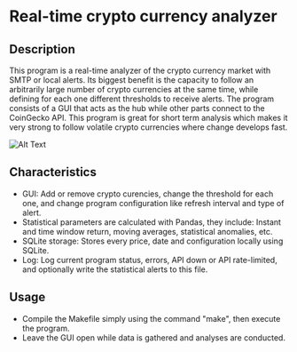 # Real-time crypto currency analyzer

## Description
This program is a real-time analyzer of the crypto currency market with SMTP or local alerts. Its biggest benefit is the capacity to follow an arbitrarily large number of crypto currencies at the same time, while defining for each one different thresholds to receive alerts. The program consists of a GUI that acts as the hub while other parts connect to the CoinGecko API. This program is great for short term analysis which makes it very strong to follow volatile crypto currencies where change develops fast. 

![Alt Text](images/program.png)

## Characteristics
- GUI: Add or remove crypto curencies, change the threshold for each one, and change program configuration like refresh interval and type of alert.
- Statistical parameters are calculated with Pandas, they include: Instant and time window return, moving averages, statistical anomalies, etc.
- SQLite storage: Stores every price, date and configuration locally using SQLite.
- Log: Log current program status, errors, API down or API rate-limited, and optionally write the statistical alerts to this file.

## Usage
- Compile the Makefile simply using the command "make", then execute the program.
- Leave the GUI open while data is gathered and analyses are conducted.

